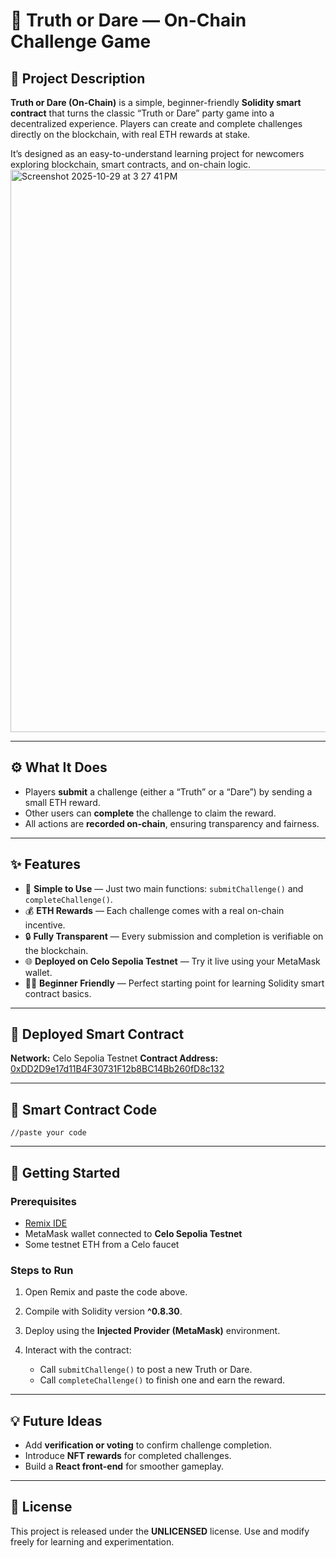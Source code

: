 # 🎯 Truth or Dare — On-Chain Challenge Game

## 🧩 Project Description

**Truth or Dare (On-Chain)** is a simple, beginner-friendly **Solidity smart contract** that turns the classic “Truth or Dare” party game into a decentralized experience.
Players can create and complete challenges directly on the blockchain, with real ETH rewards at stake.

It’s designed as an easy-to-understand learning project for newcomers exploring blockchain, smart contracts, and on-chain logic.
<img width="1440" height="900" alt="Screenshot 2025-10-29 at 3 27 41 PM" src="https://github.com/user-attachments/assets/6169f04e-ff23-49fb-9971-7db79a70a232" />

---

## ⚙️ What It Does

* Players **submit** a challenge (either a “Truth” or a “Dare”) by sending a small ETH reward.
* Other users can **complete** the challenge to claim the reward.
* All actions are **recorded on-chain**, ensuring transparency and fairness.

---

## ✨ Features

* 🧠 **Simple to Use** — Just two main functions: `submitChallenge()` and `completeChallenge()`.
* 💰 **ETH Rewards** — Each challenge comes with a real on-chain incentive.
* 🔒 **Fully Transparent** — Every submission and completion is verifiable on the blockchain.
* 🌐 **Deployed on Celo Sepolia Testnet** — Try it live using your MetaMask wallet.
* 🧑‍💻 **Beginner Friendly** — Perfect starting point for learning Solidity smart contract basics.

---

## 🔗 Deployed Smart Contract

**Network:** Celo Sepolia Testnet
**Contract Address:** [0xDD2D9e17d11B4F30731F12b8BC14Bb260fD8c132](https://celo-sepolia.blockscout.com/address/0xDD2D9e17d11B4F30731F12b8BC14Bb260fD8c132)

---

## 🧱 Smart Contract Code

```solidity
//paste your code
```

---

## 🚀 Getting Started

### Prerequisites

* [Remix IDE](https://remix.ethereum.org)
* MetaMask wallet connected to **Celo Sepolia Testnet**
* Some testnet ETH from a Celo faucet

### Steps to Run

1. Open Remix and paste the code above.
2. Compile with Solidity version **^0.8.30**.
3. Deploy using the **Injected Provider (MetaMask)** environment.
4. Interact with the contract:

   * Call `submitChallenge()` to post a new Truth or Dare.
   * Call `completeChallenge()` to finish one and earn the reward.

---

## 💡 Future Ideas

* Add **verification or voting** to confirm challenge completion.
* Introduce **NFT rewards** for completed challenges.
* Build a **React front-end** for smoother gameplay.

---

## 🧾 License

This project is released under the **UNLICENSED** license.
Use and modify freely for learning and experimentation.
